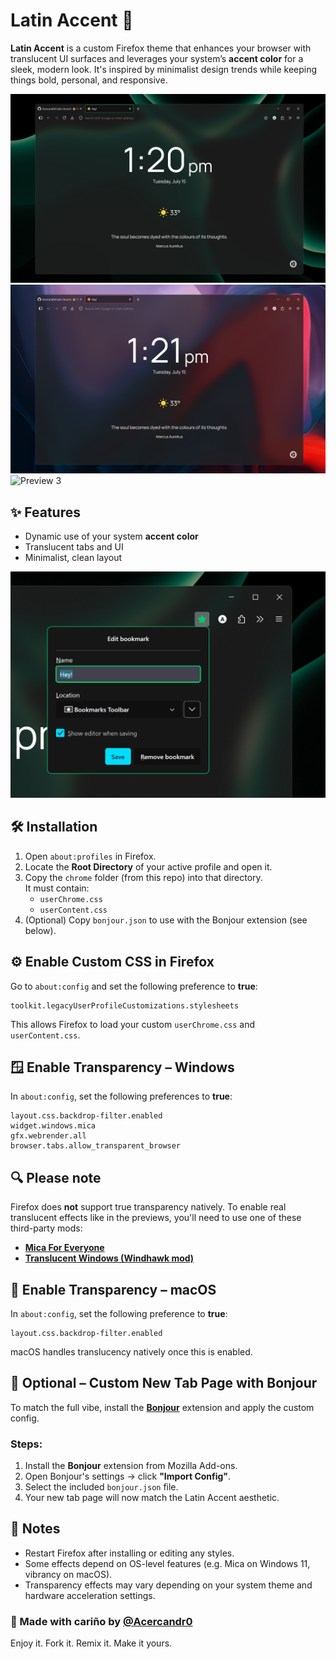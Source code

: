 # Latin Accent 🦊

**Latin Accent** is a custom Firefox theme that enhances your browser with translucent UI surfaces and leverages your system’s **accent color** for a sleek, modern look. It's inspired by minimalist design trends while keeping things bold, personal, and responsive.

![Preview 1](./Previews/prev1.png)  
![Preview 2](./Previews/prev2.png)
![Preview 3](./Previews/prev3.png)


## ✨ Features

- Dynamic use of your system **accent color**
- Translucent tabs and UI
- Minimalist, clean layout

![Preview 4](./Previews/prev4.png)


## 🛠 Installation

1. Open `about:profiles` in Firefox.
2. Locate the **Root Directory** of your active profile and open it.
3. Copy the `chrome` folder (from this repo) into that directory.  
   It must contain:
   - `userChrome.css`
   - `userContent.css`
4. (Optional) Copy `bonjour.json` to use with the Bonjour extension (see below).

## ⚙️ Enable Custom CSS in Firefox

Go to `about:config` and set the following preference to **true**:

```
toolkit.legacyUserProfileCustomizations.stylesheets
```

This allows Firefox to load your custom `userChrome.css` and `userContent.css`.


## 🪟 Enable Transparency – Windows

In `about:config`, set the following preferences to **true**:

```
layout.css.backdrop-filter.enabled
widget.windows.mica
gfx.webrender.all
browser.tabs.allow_transparent_browser
```
## 🔍 Please note

Firefox does **not** support true transparency natively. To enable real translucent effects like in the previews, you'll need to use one of these third-party mods:

- [**Mica For Everyone**](https://github.com/rocksdanister/mica-for-everyone)  
- [**Translucent Windows (Windhawk mod)**](https://windhawk.net/mods/translucent-windows)


## 🍎 Enable Transparency – macOS

In `about:config`, set the following preference to **true**:

```
layout.css.backdrop-filter.enabled
```

macOS handles translucency natively once this is enabled.


## 🧪 Optional – Custom New Tab Page with Bonjour

To match the full vibe, install the [**Bonjour**](https://addons.mozilla.org/en-US/firefox/addon/bonjour-startpage/) extension and apply the custom config.

### Steps:

1. Install the **Bonjour** extension from Mozilla Add-ons.
2. Open Bonjour's settings → click **"Import Config"**.
3. Select the included `bonjour.json` file.
4. Your new tab page will now match the Latin Accent aesthetic.


## 💬 Notes

- Restart Firefox after installing or editing any styles.
- Some effects depend on OS-level features (e.g. Mica on Windows 11, vibrancy on macOS).
- Transparency effects may vary depending on your system theme and hardware acceleration settings.


### 🧉 Made with cariño by [@Acercandr0](https://github.com/Acercandr0)

Enjoy it. Fork it. Remix it. Make it yours.
